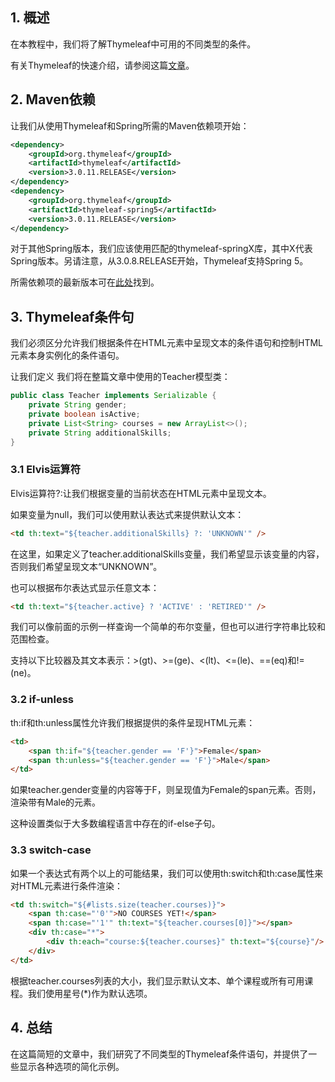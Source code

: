## 1. 概述

在本教程中，我们将了解Thymeleaf中可用的不同类型的条件。

有关Thymeleaf的快速介绍，请参阅这篇[文章](https://www.baeldung.com/thymeleaf-in-spring-mvc)。

## 2. Maven依赖

让我们从使用Thymeleaf和Spring所需的Maven依赖项开始：

```xml
<dependency>
    <groupId>org.thymeleaf</groupId>
    <artifactId>thymeleaf</artifactId>
    <version>3.0.11.RELEASE</version>
</dependency>
<dependency>
    <groupId>org.thymeleaf</groupId>
    <artifactId>thymeleaf-spring5</artifactId>
    <version>3.0.11.RELEASE</version>
</dependency>
```

对于其他Spring版本，我们应该使用匹配的thymeleaf-springX库，其中X代表Spring版本。另请注意，从3.0.8.RELEASE开始，Thymeleaf支持Spring 5。

所需依赖项的最新版本可在[此处](https://search.maven.org/classic/#search|ga|1|thymeleaf)找到。

## 3. Thymeleaf条件句

我们必须区分允许我们根据条件在HTML元素中呈现文本的条件语句和控制HTML元素本身实例化的条件语句。

让我们定义 我们将在整篇文章中使用的Teacher模型类：

```java
public class Teacher implements Serializable {
    private String gender;
    private boolean isActive;
    private List<String> courses = new ArrayList<>();
    private String additionalSkills;
}
```

### 3.1 Elvis运算符

Elvis运算符?:让我们根据变量的当前状态在HTML元素中呈现文本。

如果变量为null，我们可以使用默认表达式来提供默认文本：

```html
<td th:text="${teacher.additionalSkills} ?: 'UNKNOWN'" />
```

在这里，如果定义了teacher.additionalSkills变量，我们希望显示该变量的内容，否则我们希望呈现文本“UNKNOWN”。

也可以根据布尔表达式显示任意文本：

```html
<td th:text="${teacher.active} ? 'ACTIVE' : 'RETIRED'" />
```

我们可以像前面的示例一样查询一个简单的布尔变量，但也可以进行字符串比较和范围检查。

支持以下比较器及其文本表示：>(gt)、>=(ge)、<(lt)、<=(le)、==(eq)和!=(ne)。

### 3.2 if-unless

th:if和th:unless属性允许我们根据提供的条件呈现HTML元素：

```html
<td>
    <span th:if="${teacher.gender == 'F'}">Female</span>
    <span th:unless="${teacher.gender == 'F'}">Male</span>
</td>
```

如果teacher.gender变量的内容等于F，则呈现值为Female的span元素。否则，渲染带有Male的元素。

这种设置类似于大多数编程语言中存在的if-else子句。

### 3.3 switch-case

如果一个表达式有两个以上的可能结果，我们可以使用th:switch和th:case属性来对HTML元素进行条件渲染：

```html
<td th:switch="${#lists.size(teacher.courses)}">
    <span th:case="'0'">NO COURSES YET!</span>
    <span th:case="'1'" th:text="${teacher.courses[0]}"></span>
    <div th:case="*">
        <div th:each="course:${teacher.courses}" th:text="${course}"/>
    </div>
</td>
```

根据teacher.courses列表的大小，我们显示默认文本、单个课程或所有可用课程。我们使用星号(*)作为默认选项。

## 4. 总结

在这篇简短的文章中，我们研究了不同类型的Thymeleaf条件语句，并提供了一些显示各种选项的简化示例。